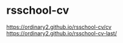 # rsschool-cv
https://ordinary2.github.io/rsschool-cv/cv
https://ordinary2.github.io/rsschool-cv-last/

